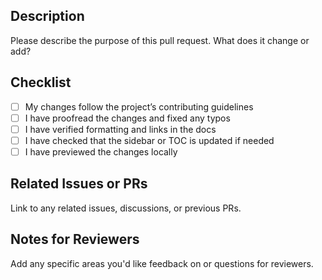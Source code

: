 ## Description

Please describe the purpose of this pull request. What does it change or add?

## Checklist

- [ ] My changes follow the project’s contributing guidelines
- [ ] I have proofread the changes and fixed any typos
- [ ] I have verified formatting and links in the docs
- [ ] I have checked that the sidebar or TOC is updated if needed
- [ ] I have previewed the changes locally

## Related Issues or PRs

Link to any related issues, discussions, or previous PRs.

## Notes for Reviewers

Add any specific areas you'd like feedback on or questions for reviewers.